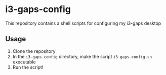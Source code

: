 # i3-gaps-config
This repository contains a shell scripts for configuring my i3-gaps desktop

## Usage
1) Clone the repository
2) In the `i3-gaps-config` directory, make the script `i3-gaps-config.sh` executable
3) Run the script!
